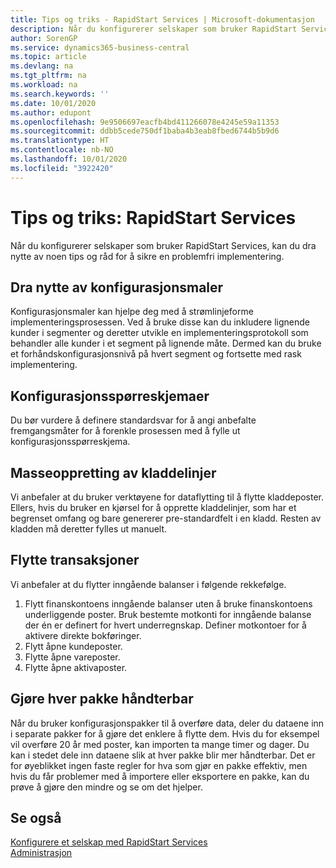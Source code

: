 ```yaml
---
title: Tips og triks - RapidStart Services | Microsoft-dokumentasjon
description: Når du konfigurerer selskaper som bruker RapidStart Services, kan du dra nytte av noen tips og råd for å sikre en problemfri implementering.
author: SorenGP
ms.service: dynamics365-business-central
ms.topic: article
ms.devlang: na
ms.tgt_pltfrm: na
ms.workload: na
ms.search.keywords: ''
ms.date: 10/01/2020
ms.author: edupont
ms.openlocfilehash: 9e9506697eacfb4bd411266078e4245e59a11353
ms.sourcegitcommit: ddbb5cede750df1baba4b3eab8fbed6744b5b9d6
ms.translationtype: HT
ms.contentlocale: nb-NO
ms.lasthandoff: 10/01/2020
ms.locfileid: "3922420"
---
```

# <a name="tips-and-tricks-rapidstart-services"></a>Tips og triks: RapidStart Services

Når du konfigurerer selskaper som bruker RapidStart Services, kan du dra nytte av noen tips og råd for å sikre en problemfri implementering.  

## <a name="take-advantage-of-configuration-templates"></a>Dra nytte av konfigurasjonsmaler

Konfigurasjonsmaler kan hjelpe deg med å strømlinjeforme implementeringsprosessen. Ved å bruke disse kan du inkludere lignende kunder i segmenter og deretter utvikle en implementeringsprotokoll som behandler alle kunder i et segment på lignende måte. Dermed kan du bruke et forhåndskonfigurasjonsnivå på hvert segment og fortsette med rask implementering.  

## <a name="configuration-questionnaires"></a>Konfigurasjonsspørreskjemaer

Du bør vurdere å definere standardsvar for å angi anbefalte fremgangsmåter for å forenkle prosessen med å fylle ut konfigurasjonsspørreskjema.  

## <a name="batch-creation-of-journal-lines"></a>Masseoppretting av kladdelinjer

Vi anbefaler at du bruker verktøyene for dataflytting til å flytte kladdeposter. Ellers, hvis du bruker en kjørsel for å opprette kladdelinjer, som har et begrenset omfang og bare genererer pre-standardfelt i en kladd. Resten av kladden må deretter fylles ut manuelt.  

## <a name="migrating-transactions"></a>Flytte transaksjoner

Vi anbefaler at du flytter inngående balanser i følgende rekkefølge. <!--Be aware that you cannot insert ledger entries directly. Instead you must use journals to post the journal lines-->

1. Flytt finanskontoens inngående balanser uten å bruke finanskontoens underliggende poster. Bruk bestemte motkonti for inngående balanse der én er definert for hvert underregnskap. Definer motkontoer for å aktivere direkte bokføringer.  
2. Flytt åpne kundeposter.  <!--work on these-->
3. Flytte åpne vareposter.  
4. Flytte åpne aktivaposter.  

## <a name="make-each-package-manageable"></a>Gjøre hver pakke håndterbar

Når du bruker konfigurasjonspakker til å overføre data, deler du dataene inn i separate pakker for å gjøre det enklere å flytte dem. Hvis du for eksempel vil overføre 20 år med poster, kan importen ta mange timer og dager. Du kan i stedet dele inn dataene slik at hver pakke blir mer håndterbar. Det er for øyeblikket ingen faste regler for hva som gjør en pakke effektiv, men hvis du får problemer med å importere eller eksportere en pakke, kan du prøve å gjøre den mindre og se om det hjelper.  

## <a name="see-also"></a>Se også

[Konfigurere et selskap med RapidStart Services](admin-set-up-a-company-with-rapidstart.md)  
[Administrasjon](admin-setup-and-administration.md)  
